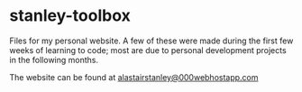 # stanley-toolbox

Files for my personal website.
A few of these were made during the first few weeks of learning to code;
most are due to personal development projects in the following months.

The website can be found at alastairstanley@000webhostapp.com
